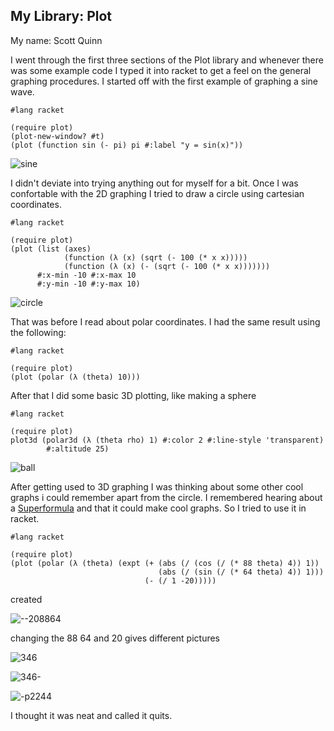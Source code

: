 ## My Library: Plot
My name: Scott Quinn

I went through the first three sections of the Plot library and whenever there was some example code I typed it into racket to get a feel on the general graphing procedures. I started off with the first example of graphing a sine wave. 
```racket
#lang racket

(require plot)
(plot-new-window? #t)
(plot (function sin (- pi) pi #:label "y = sin(x)"))
```
![sine](/sine.jpg?raw=true "sine")


I didn't deviate into trying anything out for myself for a bit. Once I was confortable with the 2D graphing I tried to draw a circle using cartesian coordinates.
```racket
#lang racket

(require plot)
(plot (list (axes)
            (function (λ (x) (sqrt (- 100 (* x x)))))
            (function (λ (x) (- (sqrt (- 100 (* x x)))))))
      #:x-min -10 #:x-max 10
      #:y-min -10 #:y-max 10)
```
![circle](/badcircle.jpg?raw=true "circle")

That was before I read about polar coordinates. I had the same result using the following:
```racket
#lang racket

(require plot)
(plot (polar (λ (theta) 10)))
```
After that I did some basic 3D plotting, like making a sphere
```racket
#lang racket

(require plot)
plot3d (polar3d (λ (theta rho) 1) #:color 2 #:line-style 'transparent)
        #:altitude 25)
```
![ball](/ball.jpg?raw=true "ball")


After getting used to 3D graphing I was thinking about some other cool graphs i could remember apart from the circle. I remembered hearing about a [Superformula][superformula] and that it could make cool graphs. So I tried to use it in racket.
```racket
#lang racket

(require plot)
(plot (polar (λ (theta) (expt (+ (abs (/ (cos (/ (* 88 theta) 4)) 1))
                                 (abs (/ (sin (/ (* 64 theta) 4)) 1)))
                              (- (/ 1 -20)))))
```
created


![--208864](/--208864.jpg?raw=true "--208864")

changing the 88 64 and 20 gives different pictures

![346](/346.jpg?raw=true "346")

![346-](/346.png?raw=true "346-")

![-p2244](/-p2244.jpg?raw=true "-p2244")

I thought it was neat and called it quits.


<!-- Links -->

[superformula]: https://en.wikipedia.org/wiki/Superformula

